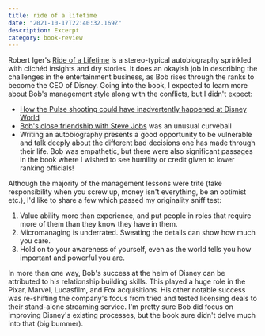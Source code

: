 ```yaml
---
title: ride of a lifetime
date: "2021-10-17T22:40:32.169Z"
description: Excerpt
category: book-review
---
```


Robert Iger's [Ride of a Lifetime](https://www.goodreads.com/book/show/44525305-the-ride-of-a-lifetime) is a stereo-typical autobiography sprinkled with clichéd insights and dry stories. It does an okayish job in describing the challenges in the entertainment business, as Bob rises through the ranks to become the CEO of Disney. Going into the book, I expected to learn more about Bob's management style along with the conflicts, but I didn't expect:

- [How the Pulse shooting could have inadvertently happened at Disney World](https://www.nbcnews.com/news/us-news/pulse-nightclub-shooter-intended-attack-disney-world-prosecutors-say-n860786)
- [Bob's close friendship with Steve Jobs](https://www.youtube.com/watch?v=yFLY9F5b-p8) was an unusual curveball
- Writing an autobiography presents a good opportunity to be vulnerable and talk deeply about the different bad decisions one has made through their life. Bob was empathetic, but there were also significant passages in the book where I wished to see humility or credit given to lower ranking officials!

Although the majority of the management lessons were trite (take responsibility when you screw up, money isn't everything, be an optimist etc.), I'd like to share a few which passed my originality sniff test:

1. Value ability more than experience, and put people in roles that require more of them than they know they have in them.
2. Micromanaging is underrated. Sweating the details can show how much you care.
3. Hold on to your awareness of yourself, even as the world tells you how important and powerful you are.

In more than one way, Bob's success at the helm of Disney can be attributed to his relationship building skills. This played a huge role in the Pixar, Marvel, Lucasfilm, and Fox acquisitions. His other notable success was re-shifting the company's focus from tried and tested licensing deals to their stand-alone streaming service. I'm pretty sure Bob did focus on improving Disney's existing  processes, but the book sure didn't delve much into that (big bummer). 
